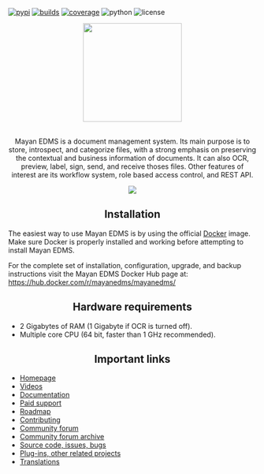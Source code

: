 [![pypi][pypi]][pypi-url]
[![builds][builds]][builds-url]
[![coverage][cover]][cover-url]
![python][python]
![license][license]

[pypi]: http://img.shields.io/pypi/v/mayan-edms.svg
[pypi-url]: http://badge.fury.io/py/mayan-edms

[builds]: https://gitlab.com/mayan-edms-ng/mayan-edms-ng/badges/master/build.svg
[builds-url]: https://gitlab.com/mayan-edms-ng/mayan-edms-ng/pipelines

[cover]: https://codecov.io/gitlab/mayan-edms/mayan-edms/coverage.svg?branch=master
[cover-url]: https://codecov.io/gitlab/mayan-edms/mayan-edms?branch=master

[python]: https://img.shields.io/pypi/pyversions/mayan-edms-ng.svg
[python-url]: https://img.shields.io/pypi/l/mayan-edms-ng.svg?style=flat

[license]: https://img.shields.io/pypi/l/mayan-edms-ng.svg?style=flat
[license-url]: https://img.shields.io/pypi/l/mayan-edms-ng.svg?style=flat


<div align="center">
  <a href="http://www.mayan-edms.com">
    <img width="200" heigth="200" src="https://gitlab.com/mayan-edms-ng/mayan-edms-ng/raw/master/docs/_static/mayan_logo.png">
  </a>
  <br>
  <br>
  <p>
    Mayan EDMS is a document management system. Its main purpose is to store,
    introspect, and categorize files, with a strong emphasis on preserving the
    contextual and business information of documents. It can also OCR, preview,
    label, sign, send, and receive thoses files. Other features of interest
    are its workflow system, role based access control, and REST API.
  <p>

<p align="center">
    <img src="https://gitlab.com/mayan-edms-ng/mayan-edms-ng/raw/master/docs/_static/overview.gif">
</p>

</div>

<h2 align="center">Installation</h2>

The easiest way to use Mayan EDMS is by using the official
[Docker](https://www.docker.com/) image. Make sure Docker is properly installed
and working before attempting to install Mayan EDMS.

For the complete set of installation, configuration, upgrade, and backup
instructions visit the Mayan EDMS Docker Hub page at:
https://hub.docker.com/r/mayanedms/mayanedms/

<h2 align="center">Hardware requirements</h2>

- 2 Gigabytes of RAM (1 Gigabyte if OCR is turned off).
- Multiple core CPU (64 bit, faster than 1 GHz recommended).

<h2 align="center">Important links</h2>


- [Homepage](http://www.mayan-edms.com)
- [Videos](https://www.youtube.com/channel/UCJOOXHP1MJ9lVA7d8ZTlHPw)
- [Documentation](http://mayan.readthedocs.io/en/stable/)
- [Paid support](http://www.mayan-edms.com/providers/)
- [Roadmap](https://gitlab.com/mayan-edms/mayan-edms/wikis/roadmap)
- [Contributing](https://gitlab.com/mayan-edms/mayan-edms/blob/master/CONTRIBUTING.md)
- [Community forum](https://groups.google.com/forum/#!forum/mayan-edms)
- [Community forum archive](http://mayan-edms.1003.x6.nabble.com/)
- [Source code, issues, bugs](https://gitlab.com/mayan-edms/mayan-edms)
- [Plug-ins, other related projects](https://gitlab.com/mayan-edms/)
- [Translations](https://www.transifex.com/rosarior/mayan-edms/)

